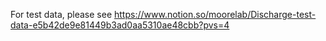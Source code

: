 For test data, please see https://www.notion.so/moorelab/Discharge-test-data-e5b42de9e81449b3ad0aa5310ae48cbb?pvs=4

